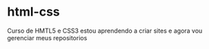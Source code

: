 # html-css
 Curso de HMTL5 e CSS3
 estou aprendendo a criar sites e agora vou gerenciar meus repositorios
